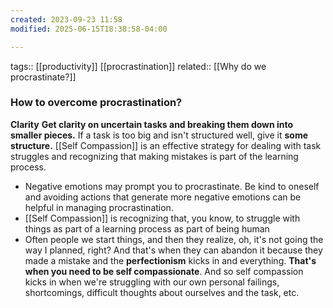 ```yaml
---
created: 2023-09-23 11:58
modified: 2025-06-15T18:38:58-04:00

---
```

tags:: [[productivity]] [[procrastination]]
related:: [[Why do we procrastinate?]]

### How to overcome procrastination?

**Clarity**
	**Get clarity on uncertain tasks and breaking them down into smaller pieces.**
	If a task is too big and isn't structured well, give it **some structure.**
[[Self Compassion]] is an effective strategy for dealing with task struggles and recognizing that making mistakes is part of the learning process.
- Negative emotions may prompt you to procrastinate. Be kind to oneself and avoiding actions that generate more negative emotions can be helpful in managing procrastination.
- [[Self Compassion]] is recognizing that, you know, to struggle with things as part of a learning process as part of being human
- Often people we start things, and then they realize, oh, it's not going the way I planned, right? And that's when they can abandon it because they made a mistake and the **perfectionism** kicks in and everything. **That's when you need to be self compassionate**. And so self compassion kicks in when we're struggling with our own personal failings, shortcomings, difficult thoughts about ourselves and the task, etc.
